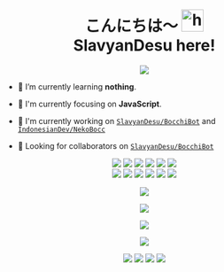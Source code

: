 <h1 align="center">こんにちは〜 <img src="https://user-images.githubusercontent.com/1303154/88677602-1635ba80-d120-11ea-84d8-d263ba5fc3c0.gif" width="40px" alt="hi"><br>SlavyanDesu here!</h1>

<p align="center">
  <img src="https://www.osustuff.org/img/imageslice/2020-11-05/133230/724240.jpg" />
</p>

- 🌱 I’m currently learning **nothing**.

- 👀 I'm currently focusing on **JavaScript**.

- 📝 I'm currently working on [`SlavyanDesu/BocchiBot`](https://github.com/SlavyanDesu/BocchiBot) and [`IndonesianDev/NekoBocc`](https://github.com/IndonesianDev/NekoBocc)

- 👥 Looking for collaborators on [`SlavyanDesu/BocchiBot`](https://github.com/SlavyanDesu/BocchiBot)

<p align="center">
  <img src="https://img.shields.io/badge/-JavaScript-black?style=flat-square&logo=javascript" />
  <img src="https://img.shields.io/badge/-Node.js-black?style=flat-square&logo=Node.js" />
  <img src="https://img.shields.io/badge/-HTML5-black?style=flat-square&logo=html5&logoColor=e34f26" />
  <img src="https://img.shields.io/badge/-CSS3-black?style=flat-square&logo=css3&logoColor=1572b6" />
  <img src="https://img.shields.io/badge/-Git-black?style=flat-square&logo=git" />
  <img src="https://img.shields.io/badge/-GitHub-black?style=flat-square&logo=github" /> <br>
  <img src="https://img.shields.io/badge/-Python-black?style=flat-square&logo=python" />
  <img src="https://img.shields.io/badge/-React-black?style=flat-square&logo=react" />
  <img src="https://img.shields.io/badge/-Redux-black?style=flat-square&logo=redux" />
  <img src="https://img.shields.io/badge/-Windows-black?style=flat-square&logo=windows" />
  <img src="https://img.shields.io/badge/-VS_Code-black?style=flat-square&logo=visual-studio-code" />
  <img src="https://img.shields.io/badge/-SQLite3-black?style=flat-square&logo=sqlite" />
</p>

<p align="center">
  <a href="https://github.com/SlavyanDesu"><img src="https://github-readme-stats.vercel.app/api?username=SlavyanDesu&bg_color=30,e96443,904e95&title_color=fff&text_color=fff&icon_color=fff&hide_border=true&show_icons=true" /></a>
</p>

<p align="center">
  <a href="https://github.com/SlavyanDesu"><img src="https://github-readme-stats.vercel.app/api/top-langs?username=SlavyanDesu&bg_color=30,e96443,904e95&title_color=fff&text_color=fff&hide_border=true&show_icons=true&layout=compact" /></a>
</p>

<p align="center">
  <a href="https://github.com/ryo-ma/github-profile-trophy"><img src="https://github-profile-trophy.vercel.app/?username=ryo-ma&theme=onedark" /></a>
</p>

<p align="center">
   <img src="https://github-readme-streak-stats.herokuapp.com/?user=SlavyanDesu" />
</p>

<p align="center">
  <a href="https://www.youtube.com/channel/UCg_NUppMwYKiGp23rjFMyEg"><img src="https://img.shields.io/badge/YouTube-Heikal%20Syah%20Shiddiq-ff0000?style=for-the-badge&logo=youtube&logoColor=ff0000&link=https://www.youtube.com/channel/UCg_NUppMwYKiGp23rjFMyEg" /></a>
  <a href="mailto:slavyan@secret.fyi"><img src="https://img.shields.io/badge/Gmail-slavyan@secret.fyi-ea4335?style=for-the-badge&logo=Gmail&logoColor=ea4335&link=mailto:slavyan@secret.fyi" /></a>
  <a href="https://twitter.com/sl_avyan"><img src="https://img.shields.io/twitter/follow/sl_avyan?logo=twitter&style=for-the-badge" /></a>
  <img src="https://komarev.com/ghpvc/?username=SlavyanDesu&style=flat-square&color=orange" />
</p>
